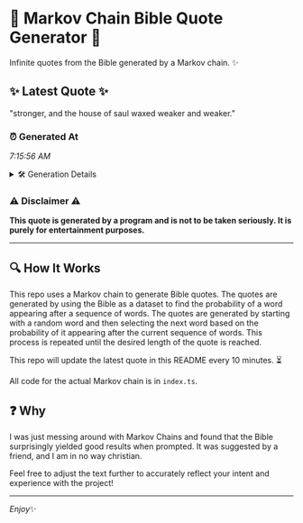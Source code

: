 # 📖 Markov Chain Bible Quote Generator 📖

Infinite quotes from the Bible generated by a Markov chain. ✨

## ✨ Latest Quote ✨
"stronger, and the house of saul waxed weaker and weaker."

### ⏰ Generated At
*7:15:56 AM*

<details>
    <summary>🛠️ Generation Details</summary>
    <p>
        <strong>🌱 Seed:</strong> stronger,<br>
        <strong>🔄 Iterations:</strong> 9<br>
        <strong>📜 Context History:</strong><br>[ stronger, ]: and<br>[ stronger,, and ]: the<br>[ stronger,, and, the ]: house<br>[ stronger,, and, the, house ]: of<br>[ stronger,, and, the, house, of ]: saul<br>[ stronger,, and, the, house, of, saul ]: waxed<br>[ and, the, house, of, saul, waxed ]: weaker<br>[ the, house, of, saul, waxed, weaker ]: and<br>[ house, of, saul, waxed, weaker, and ]: weaker.<br>
    </p>
</details>

### ⚠️ Disclaimer ⚠️
**This quote is generated by a program and is not to be taken seriously. It is purely for entertainment purposes.**

---

## 🔍 How It Works

This repo uses a Markov chain to generate Bible quotes. The quotes are generated by using the Bible as a dataset to find the probability of a word appearing after a sequence of words. The quotes are generated by starting with a random word and then selecting the next word based on the probability of it appearing after the current sequence of words. This process is repeated until the desired length of the quote is reached.

This repo will update the latest quote in this README every 10 minutes. ⏳

All code for the actual Markov chain is in `index.ts`.

## ❓ Why

I was just messing around with Markov Chains and found that the Bible surprisingly yielded good results when prompted. 
It was suggested by a friend, and I am in no way christian.

Feel free to adjust the text further to accurately reflect your intent and experience with the project!

---

*Enjoy*✨
